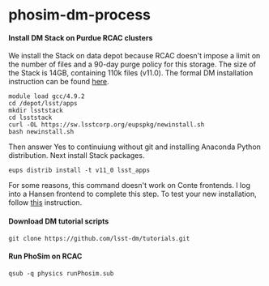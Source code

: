 # phosim-dm-process

#### Install DM Stack on Purdue RCAC clusters
We install the Stack on data depot because RCAC doesn't impose a limit on the number of files and a 90-day purge policy for this storage. The size of the Stack is 14GB, containing 110k files (v11.0). The formal DM installation instruction can be found [here](https://confluence.lsstcorp.org/display/LSWUG/Building+the+LSST+Stack+from+Source). 
```
module load gcc/4.9.2
cd /depot/lsst/apps
mkdir lsststack
cd lsststack
curl -OL https://sw.lsstcorp.org/eupspkg/newinstall.sh
bash newinstall.sh
```

Then answer Yes to continuiung without git and installing Anaconda Python distribution. Next install Stack packages.

```
eups distrib install -t v11_0 lsst_apps
```
For some reasons, this command doesn't work on Conte frontends. I log into a Hansen frontend to complete this step. To test your new installation, follow [this](https://confluence.lsstcorp.org/display/LSWUG/Testing+the+Installation) instruction.

#### Download DM tutorial scripts
```
git clone https://github.com/lsst-dm/tutorials.git
```

#### Run PhoSim on RCAC
```
qsub -q physics runPhosim.sub
```
